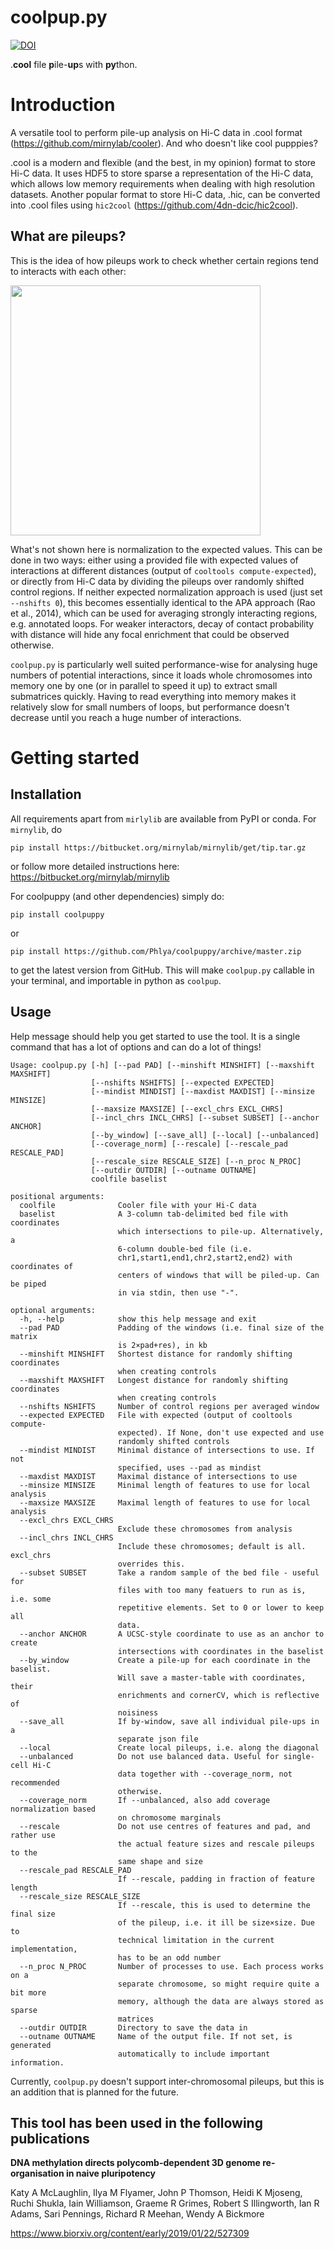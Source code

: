 # coolpup.py
[![DOI](https://zenodo.org/badge/147190130.svg)](https://zenodo.org/badge/latestdoi/147190130)

.**cool** file **p**ile-**up**s with **py**thon.

# Introduction

A versatile tool to perform pile-up analysis on Hi-C data in .cool format (https://github.com/mirnylab/cooler). And who doesn't like cool pupppies?

.cool is a modern and flexible (and the best, in my opinion) format to store Hi-C data. It uses HDF5 to store sparse a representation of the Hi-C data, which allows low memory requirements when dealing with high resolution datasets. Another popular format to store Hi-C data, .hic, can be converted into .cool files using `hic2cool` (https://github.com/4dn-dcic/hic2cool).

## What are pileups?

This is the idea of how pileups work to check whether certain regions tend to interacts with each other:

<img src="https://github.com/Phlya/coolpuppy/blob/master/loop_quant.svg" width="400">

What's not shown here is normalization to the expected values. This can be done in two ways: either using a provided file with expected values of interactions at different distances (output of `cooltools compute-expected`), or directly from Hi-C data by dividing the pileups over randomly shifted control regions. If neither expected normalization approach is used (just set `--nshifts 0`), this becomes essentially identical to the APA approach (Rao et al., 2014), which can be used for averaging strongly interacting regions, e.g. annotated loops. For weaker interactors, decay of contact probability with distance will hide any focal enrichment that could be observed otherwise.

`coolpup.py` is particularly well suited performance-wise for analysing huge numbers of potential interactions, since it loads whole chromosomes into memory one by one (or in parallel to speed it up) to extract small submatrices quickly. Having to read everything into memory makes it relatively slow for small numbers of loops, but performance doesn't decrease until you reach a huge number of interactions.

# Getting started

## Installation
All requirements apart from `mirlylib` are available from PyPI or conda. For `mirnylib`, do

`pip install https://bitbucket.org/mirnylab/mirnylib/get/tip.tar.gz`

or follow more detailed instructions here: https://bitbucket.org/mirnylab/mirnylib

For coolpuppy (and other dependencies) simply do:

`pip install coolpuppy`

or

`pip install https://github.com/Phlya/coolpuppy/archive/master.zip`

to get the latest version from GitHub. This will make `coolpup.py` callable in your terminal, and importable in python as `coolpup`.

## Usage

Help message should help you get started to use the tool. It is a single command that has a lot of options and can do a lot of things!

```
Usage: coolpup.py [-h] [--pad PAD] [--minshift MINSHIFT] [--maxshift MAXSHIFT]
                  [--nshifts NSHIFTS] [--expected EXPECTED]
                  [--mindist MINDIST] [--maxdist MAXDIST] [--minsize MINSIZE]
                  [--maxsize MAXSIZE] [--excl_chrs EXCL_CHRS]
                  [--incl_chrs INCL_CHRS] [--subset SUBSET] [--anchor ANCHOR]
                  [--by_window] [--save_all] [--local] [--unbalanced]
                  [--coverage_norm] [--rescale] [--rescale_pad RESCALE_PAD]
                  [--rescale_size RESCALE_SIZE] [--n_proc N_PROC]
                  [--outdir OUTDIR] [--outname OUTNAME]
                  coolfile baselist

positional arguments:
  coolfile              Cooler file with your Hi-C data
  baselist              A 3-column tab-delimited bed file with coordinates
                        which intersections to pile-up. Alternatively, a
                        6-column double-bed file (i.e.
                        chr1,start1,end1,chr2,start2,end2) with coordinates of
                        centers of windows that will be piled-up. Can be piped
                        in via stdin, then use "-".

optional arguments:
  -h, --help            show this help message and exit
  --pad PAD             Padding of the windows (i.e. final size of the matrix
                        is 2×pad+res), in kb
  --minshift MINSHIFT   Shortest distance for randomly shifting coordinates
                        when creating controls
  --maxshift MAXSHIFT   Longest distance for randomly shifting coordinates
                        when creating controls
  --nshifts NSHIFTS     Number of control regions per averaged window
  --expected EXPECTED   File with expected (output of cooltools compute-
                        expected). If None, don't use expected and use
                        randomly shifted controls
  --mindist MINDIST     Minimal distance of intersections to use. If not
                        specified, uses --pad as mindist
  --maxdist MAXDIST     Maximal distance of intersections to use
  --minsize MINSIZE     Minimal length of features to use for local analysis
  --maxsize MAXSIZE     Maximal length of features to use for local analysis
  --excl_chrs EXCL_CHRS
                        Exclude these chromosomes from analysis
  --incl_chrs INCL_CHRS
                        Include these chromosomes; default is all. excl_chrs
                        overrides this.
  --subset SUBSET       Take a random sample of the bed file - useful for
                        files with too many featuers to run as is, i.e. some
                        repetitive elements. Set to 0 or lower to keep all
                        data.
  --anchor ANCHOR       A UCSC-style coordinate to use as an anchor to create
                        intersections with coordinates in the baselist
  --by_window           Create a pile-up for each coordinate in the baselist.
                        Will save a master-table with coordinates, their
                        enrichments and cornerCV, which is reflective of
                        noisiness
  --save_all            If by-window, save all individual pile-ups in a
                        separate json file
  --local               Create local pileups, i.e. along the diagonal
  --unbalanced          Do not use balanced data. Useful for single-cell Hi-C
                        data together with --coverage_norm, not recommended
                        otherwise.
  --coverage_norm       If --unbalanced, also add coverage normalization based
                        on chromosome marginals
  --rescale             Do not use centres of features and pad, and rather use
                        the actual feature sizes and rescale pileups to the
                        same shape and size
  --rescale_pad RESCALE_PAD
                        If --rescale, padding in fraction of feature length
  --rescale_size RESCALE_SIZE
                        If --rescale, this is used to determine the final size
                        of the pileup, i.e. it ill be size×size. Due to
                        technical limitation in the current implementation,
                        has to be an odd number
  --n_proc N_PROC       Number of processes to use. Each process works on a
                        separate chromosome, so might require quite a bit more
                        memory, although the data are always stored as sparse
                        matrices
  --outdir OUTDIR       Directory to save the data in
  --outname OUTNAME     Name of the output file. If not set, is generated
                        automatically to include important information.

```

Currently, `coolpup.py` doesn't support inter-chromosomal pileups, but this is an addition that is planned for the future.

## This tool has been used in the following publications

**DNA methylation directs polycomb-dependent 3D genome re- organisation in naive pluripotency**

Katy A McLaughlin, Ilya M Flyamer, John P Thomson, Heidi K Mjoseng, Ruchi Shukla, Iain Williamson, Graeme R Grimes, Robert S Illingworth, Ian R Adams, Sari Pennings, Richard R Meehan, Wendy A Bickmore

https://www.biorxiv.org/content/early/2019/01/22/527309
